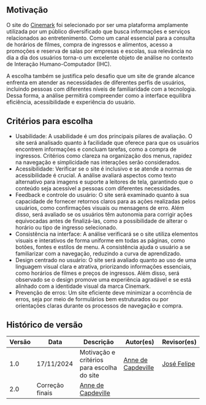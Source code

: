 ## Motivação

O site do <a href="https://cinemark.com.br/">Cinemark</a> foi selecionado por ser uma plataforma amplamente utilizada por um público diversificado que busca informações e serviços relacionados ao entretenimento. Como um canal essencial para a consulta de horários de filmes, compra de ingressos e alimentos, acesso a promoções e reserva de salas por empresas e escolas, sua relevância no dia a dia dos usuários torna-o um excelente objeto de análise no contexto de Interação Humano-Computador (IHC).

A escolha também se justifica pelo desafio que um site de grande alcance enfrenta em atender as necessidades de diferentes perfis de usuários, incluindo pessoas com diferentes níveis de familiaridade com a tecnologia. Dessa forma, a análise permitirá compreender como a interface equilibra eficiência, acessibilidade e experiência do usuário.

## Critérios para escolha

<ul>
    <li>Usabilidade: A usabilidade é um dos principais pilares de avaliação. O site será analisado quanto à facilidade que oferece para que os usuários encontrem informações e concluam tarefas, como a compra de ingressos. Critérios como clareza na organização dos menus, rapidez na navegação e simplicidade nas interações serão considerados.</li>
    <li>Acessibilidade: Verificar se o site é inclusivo e se atende a normas de acessibilidade é crucial. A análise avaliará aspectos como texto alternativo para imagens e suporte a leitores de tela, garantindo que o conteúdo seja acessível a pessoas com diferentes necessidades.</li>
    <li>Feedback e controle do usuário: O site será examinado quanto à sua capacidade de fornecer retornos claros para as ações realizadas pelos usuários, como confirmações visuais ou mensagens de erro. Além disso, será avaliado se os usuários têm autonomia para corrigir ações equivocadas antes de finalizá-las, como a possibilidade de alterar o horário ou tipo de ingresso selecionado.</li>
    <li>Consistência na interface: A análise verificará se o site utiliza elementos visuais e interativos de forma uniforme em todas as páginas, como botões, fontes e estilos de menu. A consistência ajuda o usuário a se familiarizar com a navegação, reduzindo a curva de aprendizado.</li>
    <li>Design centrado no usuário: O site será avaliado quanto ao uso de uma linguagem visual clara e atrativa, priorizando informações essenciais, como horários de filmes e preços de ingressos. Além disso, será observado se o design promove uma experiência agradável e se está alinhado com a identidade visual da marca Cinemark.</li>
    <li>Prevenção de erros: Um site eficiente deve minimizar a ocorrência de erros, seja por meio de formulários bem estruturados ou por orientações claras durante os processos de navegação e compra.</li>
</ul>

## Histórico de versão

| Versão | Data            | Descrição                                          | Autor(es)                                          | Revisor(es)                                |
| ------ | --------------- | -------------------------------------------------- | -------------------------------------------------- | ------------------------------------------ |
| 1.0    | 17/11/2024      | Motivação e critérios para escolha do site         | [Anne de Capdeville](https://github.com/nanecapde) | [José Felipe](https://github.com/Jose1277) |
| 2.0    | Correção finais | [Anne de Capdeville](https://github.com/nanecapde) |                                                    |

